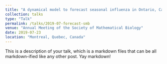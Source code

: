 ```yaml
---
title: "A dynamical model to forecast seasonal influenza in Ontario, Canada"
collection: talks
type: "Talk"
permalink: /talks/2019-07-forecast-smb
venue: "Annual Meeting of the Society of Mathematical Biology"
date: 2019-07-23
location: "Montreal, Quebec, Canada"
---
```


This is a description of your talk, which is a markdown files that can be all markdown-ified like any other post. Yay markdown!
